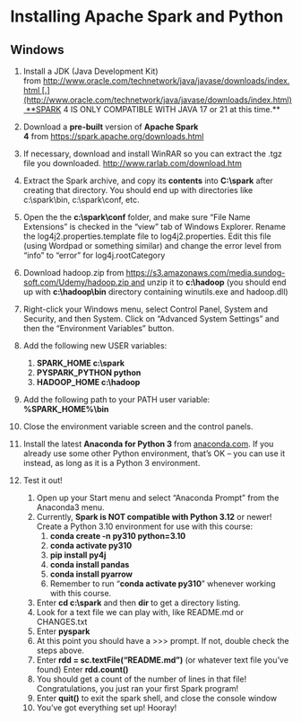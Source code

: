 # Installing Apache Spark and Python

## Windows

1. Install a JDK (Java Development Kit) from http://www.oracle.com/technetwork/java/javase/downloads/index.html [.](http://www.oracle.com/technetwork/java/javase/downloads/index.html) **SPARK 4 IS ONLY COMPATIBLE WITH JAVA 17 or 21 at this time.**
2. Download a **pre-built** version of **Apache Spark 4** from https://spark.apache.org/downloads.html
3. If necessary, download and install WinRAR so you can extract the .tgz file you downloaded. http://www.rarlab.com/download.htm
4. Extract the Spark archive, and copy its **contents** into **C:\spark** after creating that directory. You should end up with directories like c:\spark\bin, c:\spark\conf, etc.
5. Open the the **c:\spark\conf** folder, and make sure “File Name Extensions” is checked in the “view” tab of Windows Explorer. Rename the log4j2.properties.template file to log4j2.properties. Edit this file (using Wordpad or something similar) and change the error level from “info” to “error” for log4j.rootCategory
6. Download hadoop.zip from https://s3.amazonaws.com/media.sundog-soft.com/Udemy/hadoop.zip and unzip it to **c:\hadoop** (you should end up with **c:\hadoop\bin** directory containing winutils.exe and hadoop.dll)
7. Right-click your Windows menu, select Control Panel, System and Security, and then System. Click on “Advanced System Settings” and then the “Environment Variables” button.
8. Add the following new USER variables:
    1. **SPARK_HOME c:\spark**
    2. **PYSPARK_PYTHON python**
    3. **HADOOP_HOME c:\hadoop**
9. Add the following path to your PATH user variable: **%SPARK_HOME%\bin**

1. Close the environment variable screen and the control panels.
2. Install the latest **Anaconda for Python 3** from [anaconda.com](https://anaconda.com/). If you already use some other Python environment, that’s OK – you can use it instead, as long as it is a Python 3 environment.
3. Test it out!
    1. Open up your Start menu and select “Anaconda Prompt” from the Anaconda3 menu.
    2. Currently, **Spark is NOT compatible with Python 3.12** or newer! Create a Python 3.10 environment for use with this course:
        1. **conda create -n py310 python=3.10**
        2. **conda activate py310**
        3. **pip install py4j**
        4. **conda install pandas**
        5. **conda install pyarrow**
        6. Remember to run “**conda activate py310**” whenever working with this course.
    3. Enter **cd c:\spark** and then **dir** to get a directory listing.
    4. Look for a text file we can play with, like README.md or CHANGES.txt
    5. Enter **pyspark**
    6. At this point you should have a >>> prompt. If not, double check the steps above.
    7. Enter **rdd = sc.textFile(“README.md”)** (or whatever text file you’ve found) Enter **rdd.count()**
    8. You should get a count of the number of lines in that file! Congratulations, you just ran your first Spark program!
    9. Enter **quit()** to exit the spark shell, and close the console window
    10. You’ve got everything set up! Hooray!
